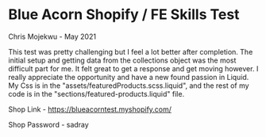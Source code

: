 # Blue Acorn Shopify / FE Skills Test
Chris Mojekwu - May 2021

This test was pretty challenging but I feel a lot better after completion. The initial setup and getting data from the collections object was the most difficult part for me. It felt great to get a response and get moving however. I really appreciate the opportunity and have a new found passion in Liquid. My Css is in the "assets/featuredProducts.scss.liquid", and the rest of my code is in the "sections/featured-products.liquid" file. 

Shop Link - https://blueacorntest.myshopify.com/

Shop Password - sadray
